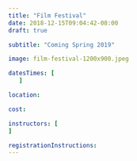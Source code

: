 ```yaml
---
title: "Film Festival"
date: 2018-12-15T09:04:42-08:00
draft: true

subtitle: "Coming Spring 2019"

image: film-festival-1200x900.jpeg

datesTimes: [ 
   ]

location:

cost:

instructors: [
]

registrationInstructions:
---
```

